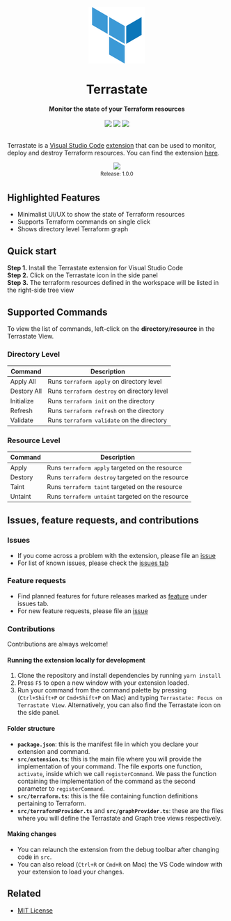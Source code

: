 <div align="center">   
  <img src="./media/terrastate.png" height="130"/>
 </div>
<h1 align="center">Terrastate</h1>
<div align="center">
  <strong> Monitor the state of your Terraform resources</strong>  
  <br/> <br/>
  <a href="https://marketplace.visualstudio.com/items?itemName=rohinivsenthil.terrastate&ssr=false#overview"><img src="https://img.shields.io/visual-studio-marketplace/i/rohinivsenthil.terrastate" /></a>
  <a href="https://marketplace.visualstudio.com/items?itemName=rohinivsenthil.terrastate&ssr=false#version-history"><img src="https://img.shields.io/visual-studio-marketplace/v/rohinivsenthil.terrastate" /></a>
  <a href="https://marketplace.visualstudio.com/items?itemName=rohinivsenthil.terrastate&ssr=false#review-details"><img src="https://img.shields.io/visual-studio-marketplace/r/rohinivsenthil.terrastate" /></a>
</div>
<br />

Terrastate is a [Visual Studio Code](https://code.visualstudio.com/) [extension](https://marketplace.visualstudio.com/VSCode) that can be used to monitor, deploy and destroy Terraform resources. You can find the extension [here](https://marketplace.visualstudio.com/items?itemName=rohinivsenthil.terrastate).

<div align="center">
  <img src="https://user-images.githubusercontent.com/42040329/129024519-2017ff8d-229a-402d-83dd-0d623a84ec80.gif"/>
  <br/>
  <sup>Release: 1.0.0</sup>
</div>

## Highlighted Features

- Minimalist UI/UX to show the state of Terraform resources
- Supports Terraform commands on single click
- Shows directory level Terraform graph

## Quick start

**Step 1.** Install the Terrastate extension for Visual Studio Code  
**Step 2.** Click on the Terrastate icon in the side panel  
**Step 3.** The terraform resources defined in the workspace will be listed in the right-side tree view

## Supported Commands

To view the list of commands, left-click on the **directory**/**resource** in the Terrastate View.

### Directory Level

| Command                  | Description                                          |
| ------------------------ | ---------------------------------------------------- |
| Apply All | Runs `terraform apply` on directory level |
| Destory All | Runs `terraform destroy` on directory level |  
| Initialize  | Runs `terraform init` on the directory |  
| Refresh | Runs `terraform refresh` on the directory |
| Validate | Runs `terraform validate` on the directory |

### Resource Level

| Command                  | Description                                          |
| ------------------------ | ---------------------------------------------------- |
| Apply | Runs `terraform apply` targeted on the resource |
| Destory  | Runs `terraform destroy` targeted on the resource |  
| Taint | Runs `terraform taint` targeted on the resource |  
| Untaint | Runs `terraform untaint` targeted on the resource |


## Issues, feature requests, and contributions

### Issues

- If you come across a problem with the extension, please file an [issue](https://github.com/rohinivsenthil/terrastate/issues/new)
- For list of known issues, please check the [issues tab](https://github.com/rohinivsenthil/terrastate/issues/new)

### Feature requests

- Find planned features for future releases marked as [feature](https://github.com/rohinivsenthil/terrastate/issues?q=is%3Aissue+is%3Aopen+label%3Afeature) under issues tab.
- For new feature requests, please file an [issue](https://github.com/rohinivsenthil/terrastate/issues/new)

### Contributions

Contributions are always welcome!

#### Running the extension locally for development

1. Clone the repository and install dependencies by running `yarn install`
2. Press `F5` to open a new window with your extension loaded.
3. Run your command from the command palette by pressing (`Ctrl+Shift+P` or `Cmd+Shift+P` on Mac) and typing `Terrastate: Focus on Terrastate View`. Alternatively, you can also find the Terrastate icon on the side panel.

#### Folder structure

- **`package.json`**: this is the manifest file in which you declare your extension and command.
- **`src/extension.ts`**: this is the main file where you will provide the implementation of your command. The file exports one function, `activate`, inside which we call `registerCommand`. We pass the function containing the implementation of the command as the second parameter to `registerCommand`.
- **`src/terraform.ts`**: this is the file containing function definitions pertaining to Terraform.
- **`src/terraformProvider.ts`** and **`src/graphProvider.ts`**: these are the files where you will define the Terrastate and Graph tree views respectively.

#### Making changes

- You can relaunch the extension from the debug toolbar after changing code in `src`.
- You can also reload (`Ctrl+R` or `Cmd+R` on Mac) the VS Code window with your extension to load your changes.

## Related

- [MIT License](https://github.com/rohinivsenthil/terrastate/blob/master/LICENSE![terrastate](https://user-images.githubusercontent.com/42040329/129020767-85f8e868-48d1-4dd4-92b4-35026c706f40.gif)
)
<!-- - Read the [launch blog]
- Featured #11 Product of the day on 
- Featured in **Trending this week** on Visual Studio Code Marketplace -->
